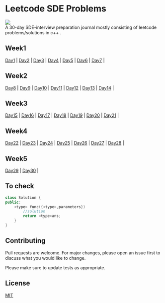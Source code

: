 # Leetcode SDE Problems

![](https://img.shields.io/badge/c%2B%2B-for%20the%20win-red?style=flat&logo=appveyor)\
A 30-day SDE-interview preparation journal mostly consisting of leetcode problems/solutions in c++ .
## Week1
[Day1](https://github.com/joshi1411/leetcode_problems/tree/master/Week1/Day1) | 
[Day2](https://github.com/joshi1411/leetcode_problems/tree/master/Week2/Day2) | 
[Day3](https://github.com/joshi1411/leetcode_problems/tree/master/Week2/Day3) | 
[Day4](https://github.com/joshi1411/leetcode_problems/tree/master/Week2/Day4) | 
[Day5](https://github.com/joshi1411/leetcode_problems/tree/master/Week2/Day5) | 
[Day6](https://github.com/joshi1411/leetcode_problems/tree/master/Week2/Day6) | 
[Day7](https://github.com/joshi1411/leetcode_problems/tree/master/Week2/Day7) |
## Week2
[Day8](https://github.com/joshi1411/leetcode_problems/tree/master/Week2/Day8) |
[Day9](https://github.com/joshi1411/leetcode_problems/tree/master/Week2/Day9) |
[Day10](https://github.com/joshi1411/leetcode_problems/tree/master/Week2/Day10) |
[Day11](https://github.com/joshi1411/leetcode_problems/tree/master/Week2/Day11) |
[Day12](https://github.com/joshi1411/leetcode_problems/tree/master/Week2/Day12) |
[Day13](https://github.com/joshi1411/leetcode_problems/tree/master/Week2/Day13) |
[Day14](https://github.com/joshi1411/leetcode_problems/tree/master/Week2/Day14) |
## Week3
[Day15](https://github.com/joshi1411/leetcode_problems/tree/master/Week3/Day15) |
[Day16](https://github.com/joshi1411/leetcode_problems/tree/master/Week3/Day16) |
[Day17](https://github.com/joshi1411/leetcode_problems/tree/master/Week3/Day17) |
[Day18](https://github.com/joshi1411/leetcode_problems/tree/master/Week3/Day18) |
[Day19](https://github.com/joshi1411/leetcode_problems/tree/master/Week3/Day19) |
[Day20](https://github.com/joshi1411/leetcode_problems/tree/master/Week3/Day20) |
[Day21](https://github.com/joshi1411/leetcode_problems/tree/master/Week3/Day21) |
## Week4
[Day22](https://github.com/joshi1411/leetcode_problems/tree/master/Week4/Day22) |
[Day23](https://github.com/joshi1411/leetcode_problems/tree/master/Week4/Day23) |
[Day24](https://github.com/joshi1411/leetcode_problems/tree/master/Week4/Day24) |
[Day25](https://github.com/joshi1411/leetcode_problems/tree/master/Week4/Day25) |
[Day26](https://github.com/joshi1411/leetcode_problems/tree/master/Week4/Day26) |
[Day27](https://github.com/joshi1411/leetcode_problems/tree/master/Week4/Day27) |
[Day28](https://github.com/joshi1411/leetcode_problems/tree/master/Week4/Day28) |
## Week5
[Day29](https://github.com/joshi1411/leetcode_problems/tree/master/Week5/Day29) |
[Day30](https://github.com/joshi1411/leetcode_problems/tree/master/Week5/Day30) |

## To check
```c++
class Solution {
public:
    <type> func({<type>,parameters})
        //solution
        return <type>ans;
    }
}
```

## Contributing
Pull requests are welcome. For major changes, please open an issue first to discuss what you would like to change.

Please make sure to update tests as appropriate.

## License
[MIT](https://choosealicense.com/licenses/mit/)
